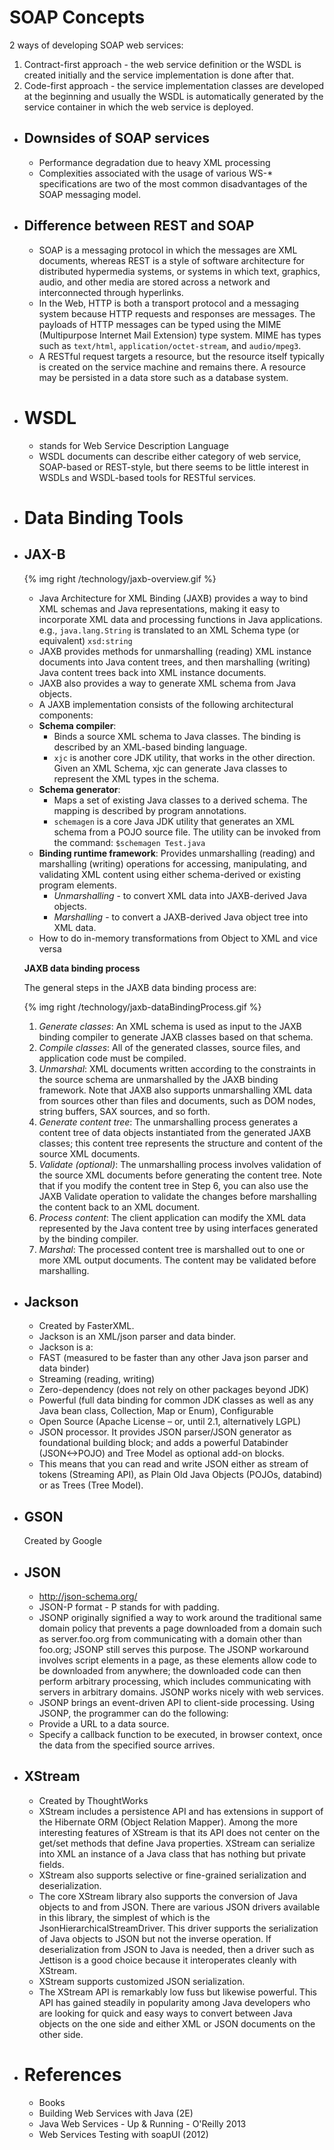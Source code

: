 # SOAP Concepts

2 ways of developing SOAP web services:

1. Contract-first approach - the web service definition or the WSDL is created initially and the service implementation is done after that. 
2. Code-first approach - the service implementation classes are developed at the beginning and usually the WSDL is automatically generated by the service container in which the web service is deployed.
- ## Downsides of SOAP services
  
  * Performance degradation due to heavy XML processing 
  * Complexities associated with the usage of various WS-* specifications are two of the most common disadvantages of the SOAP messaging model.
- ## Difference between REST and SOAP
  
  * SOAP is a messaging protocol in which the messages are XML documents, whereas REST is a style of software architecture for distributed hypermedia systems, or systems in which text, graphics, audio, and other media are stored across a network and interconnected through hyperlinks.
  * In the Web, HTTP is both a transport protocol and a messaging system because HTTP requests and responses are messages. The payloads of HTTP messages can be typed using the MIME (Multipurpose Internet Mail Extension) type system. MIME has types such as `text/html`, `application/octet-stream`, and `audio/mpeg3`.
  * A RESTful request targets a resource, but the resource itself typically is created on the service machine and remains there. A resource may be persisted in a data store such as a database system.
- # WSDL
  
  * stands for Web Service Description Language
  * WSDL documents can describe either category of web service, SOAP-based or REST-style, but there seems to be little interest in WSDLs and WSDL-based tools for RESTful services.
- # Data Binding Tools
- ## JAX-B
  
  {% img right /technology/jaxb-overview.gif %}
  
  * Java Architecture for XML Binding (JAXB) provides a way to bind XML schemas and Java representations, making it easy to incorporate XML data and processing functions in Java applications. e.g., `java.lang.String` is translated to an XML Schema type (or equivalent) `xsd:string`
  * JAXB provides methods for unmarshalling (reading) XML instance documents into Java content trees, and then marshalling (writing) Java content trees back into XML instance documents. 
  * JAXB also provides a way to generate XML schema from Java objects.
  * A JAXB implementation consists of the following architectural components:
  * **Schema compiler**: 
    * Binds a source XML schema to Java classes. The binding is described by an XML-based binding language.
    * `xjc` is another core JDK utility, that works in the other direction. Given an XML Schema, xjc can generate Java classes to represent the XML types in the schema.
  * **Schema generator**: 
    * Maps a set of existing Java classes to a derived schema. The mapping is described by program annotations.
    * `schemagen` is a core Java JDK utility that generates an XML schema from a POJO source file. The utility can be invoked from the command: `$schemagen Test.java`
  * **Binding runtime framework**: Provides unmarshalling (reading) and marshalling (writing) operations for accessing, manipulating, and validating XML content using either schema-derived or existing program elements.
    * *Unmarshalling* - to convert XML data into JAXB-derived Java objects.
    * *Marshalling* - to convert a JAXB-derived Java object tree into XML data.
  * How to do in-memory transformations from Object to XML and vice versa
  
  
  **JAXB data binding process**
  
  The general steps in the JAXB data binding process are:
  
  {% img right /technology/jaxb-dataBindingProcess.gif %}
  
  1. *Generate classes*: An XML schema is used as input to the JAXB binding compiler to generate JAXB classes based on that schema.
  2. *Compile classes*: All of the generated classes, source files, and application code must be compiled.
  3. *Unmarshal*: XML documents written according to the constraints in the source schema are unmarshalled by the JAXB binding framework. Note that JAXB also supports unmarshalling XML data from sources other than files and documents, such as DOM nodes, string buffers, SAX sources, and so forth.
  4. *Generate content tree*: The unmarshalling process generates a content tree of data objects instantiated from the generated JAXB classes; this content tree represents the structure and content of the source XML documents.
  5. *Validate (optional)*: The unmarshalling process involves validation of the source XML documents before generating the content tree. Note that if you modify the content tree in Step 6, you can also use the JAXB Validate operation to validate the changes before marshalling the content back to an XML document.
  6. *Process content*: The client application can modify the XML data represented by the Java content tree by using interfaces generated by the binding compiler.
  7. *Marshal*: The processed content tree is marshalled out to one or more XML output documents. The content may be validated before marshalling.
- ## Jackson
  
  * Created by FasterXML.
  * Jackson is an XML/json parser and data binder. 
  * Jackson is a:
  * FAST (measured to be faster than any other Java json parser and data binder)
  * Streaming (reading, writing)
  * Zero-dependency (does not rely on other packages beyond JDK)
  * Powerful (full data binding for common JDK classes as well as any Java bean class, Collection, Map or Enum), Configurable
  * Open Source (Apache License – or, until 2.1, alternatively LGPL)
  * JSON processor. It provides JSON parser/JSON generator as foundational building block; and adds a powerful Databinder (JSON<->POJO) and Tree Model as optional add-on blocks.
  * This means that you can read and write JSON either as stream of tokens (Streaming API), as Plain Old Java Objects (POJOs, databind) or as Trees (Tree Model).
- ## GSON
  
  Created by Google
- ## JSON
  
  * http://json-schema.org/
  * JSON-P format - P stands for with padding.
  * JSONP originally signified a way to work around the traditional same domain policy that prevents a page downloaded from a domain such as server.foo.org from communicating with a domain other than foo.org; JSONP still serves this purpose. The JSONP workaround involves script elements in a page, as these elements allow code to be downloaded from anywhere; the downloaded code can then perform arbitrary processing, which includes communicating with servers in arbitrary domains. JSONP works nicely with web services.
  * JSONP brings an event-driven API to client-side processing. Using JSONP, the programmer can do the following:
  * Provide a URL to a data source.
  * Specify a callback function to be executed, in browser context, once the data from the specified source arrives.
- ## XStream
  
  * Created by ThoughtWorks
  * XStream includes a persistence API and has extensions in support of the Hibernate ORM (Object Relation Mapper). Among the more interesting features of XStream is that its API does not center on the get/set methods that define Java properties. XStream can serialize into XML an instance of a Java class that has nothing but private fields.
  * XStream also supports selective or fine-grained serialization and deserialization.
  * The core XStream library also supports the conversion of Java objects to and from JSON. There are various JSON drivers available in this library, the simplest of which is the JsonHierarchicalStreamDriver. This driver supports the serialization of Java objects to JSON but not the inverse operation. If deserialization from JSON to Java is needed, then a driver such as Jettison is a good choice because it interoperates cleanly with XStream.
  * XStream supports customized JSON serialization.
  * The XStream API is remarkably low fuss but likewise powerful. This API has gained steadily in popularity among Java developers who are looking for quick and easy ways to convert between Java objects on the one side and either XML or JSON documents on the other side.
- # References
  
  * Books
  * Building Web Services with Java (2E)
  * Java Web Services - Up & Running - O'Reilly 2013
  * Web Services Testing with soapUI (2012)